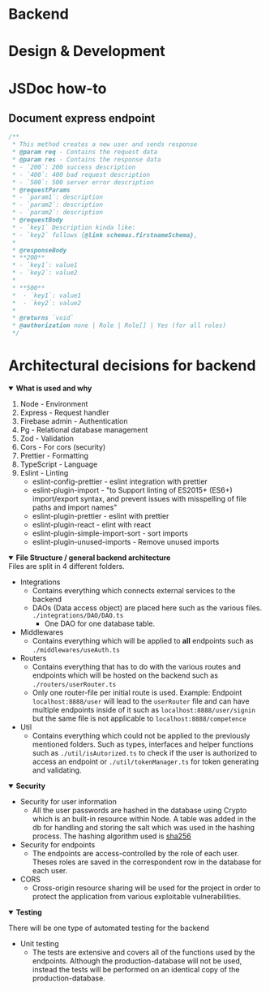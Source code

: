 # Backend

# Design & Development






# JSDoc how-to

## Document express endpoint
```TypeScript
/**
 * This method creates a new user and sends response
 * @param req - Contains the request data
 * @param res - Contains the response data
 * - `200`: 200 success description
 * - `400`: 400 bad request description
 * - `500`: 500 server error description
 * @requestParams
 * - `param1`: description
 * - `param2`: description
 * - `param2`: description
 * @requestBody 
 * - `key1` Description kinda like:
 * - `key2` follows {@link schemas.firstnameSchema},
 * 
 * @responseBody
 * **200**
 * - `key1`: value1
 * - `key2`: value2
 * 
 * **500**
 *  - `key1`: value1
 *  - `key2`: value2
 * 
 * @returns `void`
 * @authorization none | Role | Role[] | Yes (for all roles)
 */
```

# Architectural decisions for backend

<details open>
  <summary><b>What is used and why</b></summary>

1. Node - Environment
1. Express - Request handler
1. Firebase admin - Authentication
1. Pg - Relational database management
1. Zod - Validation
1. Cors - For cors (security)
1. Prettier - Formatting
1. TypeScript - Language
1. Eslint - Linting
   - eslint-config-prettier - eslint integration with prettier
   - eslint-plugin-import - "to Support linting of ES2015+ (ES6+) import/export syntax,
     and prevent issues with misspelling of file paths and import names"
   - eslint-plugin-prettier - eslint with prettier
   - eslint-plugin-react - elint with react
   - eslint-plugin-simple-import-sort - sort imports
   - eslint-plugin-unused-imports - Remove unused imports
  
</details>
<details open>
  <summary><b>File Structure / general backend architecture</b></summary>
  Files are split in 4 different folders. 

  - Integrations 
    - Contains everything which connects external services to the backend
    - DAOs (Data access object) are placed here such as the various  files. `./integrations/DAO/DAO.ts`
      - One DAO for one database table.
  - Middlewares
    - Contains everything which will be applied to **all** endpoints such as `./middlewares/useAuth.ts`
  - Routers
    - Contains everything that has to do with the various routes and endpoints which will be hosted on the backend such as `./routers/userRouter.ts`
    - Only one router-file per initial route is used. Example: Endpoint `localhost:8888/user` will lead to the `userRouter` file and can have multiple endpoints inside of it such as `localhost:8888/user/signin` but the same file is not applicable to `localhost:8888/competence`
  - Util
    - Contains everything which could not be applied to the previously mentioned folders. Such as types, interfaces and helper functions such as `./util/isAutorized.ts` to check if the user is authorized to access an endpoint or `./util/tokenManager.ts` for token generating and validating. 
</details>

<details open>
<summary><b>Security</b></summary>

- Security for user information
  - All the user passwords are hashed in the database using Crypto which is an built-in resource within Node. A table was added in the db for handling and storing the salt which was used in the hashing process. The hashing algorithm used is [sha256](https://en.wikipedia.org/wiki/SHA-2)
- Security for endpoints
  - The endpoints are access-controlled by the role of each user. Theses roles are saved in the correspondent row in the database for each user. 
- CORS
  - Cross-origin resource sharing will be used for the project in order to protect the application from various exploitable vulnerabilities.
</details>


<details open>
<summary><b>Testing</b></summary>

There will be one type of automated testing for the backend

- Unit testing
  - The tests are extensive and covers all of the functions used by the endpoints. Although the production-database will not be used, instead the tests will be performed on an identical copy of the production-database.

</details>